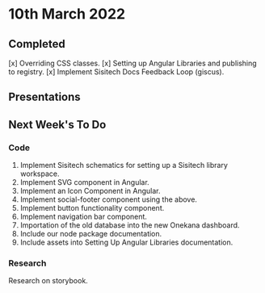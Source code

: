 # 10th March 2022

## Completed

[x] Overriding CSS classes. 
[x] Setting up Angular Libraries and publishing to registry.
[x] Implement Sisitech Docs Feedback Loop (giscus).

## Presentations

## Next Week's To Do

### Code 

1. Implement Sisitech schematics for setting up a Sisitech library workspace.
1. Implement SVG component in Angular. 
1. Implement an Icon Component in Angular. 
1. Implement social-footer component using the above.
1. Implement button functionality component. 
1. Implement navigation bar component. 
1. Importation of the old database into the new Onekana dashboard. 
1. Include our node package documentation. 
1. Include assets into Setting Up Angular Libraries documentation.

### Research

Research on storybook. 
